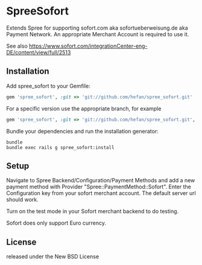 SpreeSofort
===================

Extends Spree for supporting sofort.com aka sofortueberweisung.de aka Payment Network. An appropriate Merchant Account is required to use it.

See also https://www.sofort.com/integrationCenter-eng-DE/content/view/full/2513


Installation
------------

Add spree_sofort to your Gemfile:

```ruby
gem 'spree_sofort', :git => 'git://github.com/hefan/spree_sofort.git'
```

For a specific version use the appropriate branch, for example

```ruby
gem 'spree_sofort', :git => 'git://github.com/hefan/spree_sofort.git', :branch => '2-4-stable'
```


Bundle your dependencies and run the installation generator:

```shell
bundle
bundle exec rails g spree_sofort:install
```


Setup
-----

Navigate to Spree Backend/Configuration/Payment Methods and add a new payment method with Provider "Spree::PaymentMethod::Sofort".
Enter the Configuration key from your sofort merchant account. The default server url should work.

Turn on the test mode in your Sofort merchant backend to do testing.

Sofort does only support Euro currency.


License
-------
released under the New BSD License

